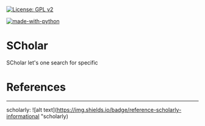 [![License: GPL v2](https://img.shields.io/badge/License-GPL%20v2-blue.svg)](https://www.gnu.org/licenses/old-licenses/gpl-2.0.en.html)

[![made-with-python](https://img.shields.io/badge/Made%20with-Python-1f425f.svg)](https://www.python.org/)

# SCholar

SCholar let's one search for specific

# References
---
scholarly: 
![alt text](https://img.shields.io/badge/reference-scholarly-informational "scholarly)
